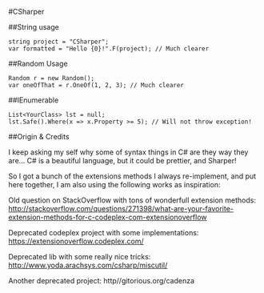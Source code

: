 #CSharper

##String usage

    string project = "CSharper";
    var formatted = "Hello {0}!".F(project); // Much clearer

##Random Usage

    Random r = new Random();
    var oneOfThat = r.OneOf(1, 2, 3); // Much clearer

##IEnumerable

    List<YourClass> lst = null;
    lst.Safe().Where(x => x.Property >= 5); // Will not throw exception!

##Origin & Credits

I keep asking my self why some of syntax things in C# are they way they are... C# is a beautiful language, but it could be prettier, and Sharper!

So I got a bunch of the extensions methods I always re-implement, and put here together, I am also using the following works as inspiration:

Old question on StackOverflow with tons of wonderfull extension methods:
http://stackoverflow.com/questions/271398/what-are-your-favorite-extension-methods-for-c-codeplex-com-extensionoverflow

Deprecated codeplex project with some implementations:
https://extensionoverflow.codeplex.com/

Deprecated lib with some really nice tricks:
http://www.yoda.arachsys.com/csharp/miscutil/

Another deprecated project:
http//gitorious.org/cadenza
